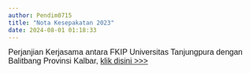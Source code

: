 ```yaml
---
author: Pendim0715
title: "Nota Kesepakatan 2023"
date: 2024-08-01 01:18:33
---
```

<p style="line-height: 1.1;"><span style="font-size: 12.0pt; line-height: 107%; font-family: 'Arial',sans-serif; mso-fareast-font-family: Calibri; mso-fareast-theme-font: minor-latin; mso-ansi-language: EN-ID; mso-fareast-language: EN-US; mso-bidi-language: AR-SA;"><span style="vertical-align: inherit;"><span style="vertical-align: inherit;">Perjanjian Kerjasama antara FKIP Universitas Tanjungpura dengan Balitbang Provinsi Kalbar, </span></span><a href="https://drive.google.com/file/d/1T1jYfopdn_BPoBuGGZw1b4Ci0I0yR6V2/view?usp=sharing"><span style="vertical-align: inherit;"><span style="vertical-align: inherit;">klik disini &gt;&gt;&gt;</span></span></a></span></p>

<p style="line-height: 1.1;">&nbsp;</p>
